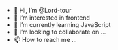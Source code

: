 - 👋 Hi, I’m @Lord-tour
- 👀 I’m interested in frontend 
- 🌱 I’m currently learning JavaScript 
- 💞️ I’m looking to collaborate on ...
- 📫 How to reach me ...

<!---
Lord-tour/Lord-tour is a ✨ special ✨ repository because its `README.md` (this file) appears on your GitHub profile.
You can click the Preview link to take a look at your changes.
--->
